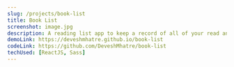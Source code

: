 ```yaml
---
slug: /projects/book-list
title: Book List
screenshot: image.jpg
description: A reading list app to keep a record of all of your read and unread books, created using ReactJS and Sass
demoLink: https://deveshmhatre.github.io/book-list
codeLink: https://github.com/DeveshMhatre/book-list
techUsed: [ReactJS, Sass]
---
```

